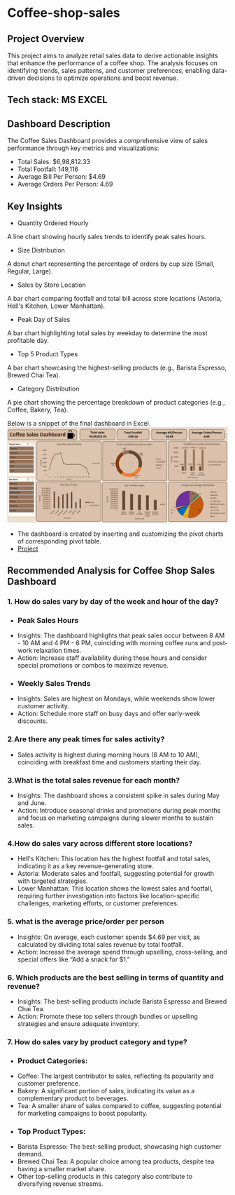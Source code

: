 # Coffee-shop-sales
## Project Overview
This project aims to analyze retail sales data to derive actionable insights that enhance the performance of a coffee shop. The analysis focuses on identifying trends, sales patterns, and customer preferences, enabling data-driven decisions to optimize operations and boost revenue.

## Tech stack: MS EXCEL

## Dashboard Description
The Coffee Sales Dashboard provides a comprehensive view of sales performance through key metrics and visualizations:

- Total Sales: $6,98,812.33
- Total Footfall: 149,116
- Average Bill Per Person: $4.69
- Average Orders Per Person: 4.69

## Key Insights
- Quantity Ordered Hourly

A line chart showing hourly sales trends to identify peak sales hours.
- Size Distribution

A donut chart representing the percentage of orders by cup size (Small, Regular, Large).
- Sales by Store Location

A bar chart comparing footfall and total bill across store locations (Astoria, Hell's Kitchen, Lower Manhattan).
- Peak Day of Sales

A bar chart highlighting total sales by weekday to determine the most profitable day.
- Top 5 Product Types

A bar chart showcasing the highest-selling products (e.g., Barista Espresso, Brewed Chai Tea).
- Category Distribution

A pie chart showing the percentage breakdown of product categories (e.g., Coffee, Bakery, Tea).

Below is a snippet of the final dashboard in Excel.
![Dashboard](https://github.com/Meghana157/Coffee-shop-sales/blob/main/Coffee%20shop%20sales.png)

- The dashboard is created by inserting and customizing the pivot charts of corresponding pivot table.
- <a href="https://github.com/Meghana157/Coffee-shop-sales/blob/main/Coffe%20sales%20Dashboard.xlsx">Project</a>

## Recommended Analysis for Coffee Shop Sales Dashboard
### 1.  How do sales vary by day of the week and hour of the day?
- ### Peak Sales Hours
- Insights: The dashboard highlights that peak sales occur between 8 AM - 10 AM and 4 PM - 6 PM, coinciding with morning coffee runs and post-work relaxation times.
- Action: Increase staff availability during these hours and consider special promotions or combos to maximize revenue.
- ### Weekly Sales Trends
- Insights: Sales are highest on Mondays, while weekends show lower customer activity.
- Action: Schedule more staff on busy days and offer early-week discounts.
 ### 2.Are there any peak times for sales activity?
 - Sales activity is highest during morning hours (8 AM to 10 AM), coinciding with breakfast time and customers starting their day.
 ###  3.What is the total sales revenue for each month?
- Insights: The dashboard shows a consistent spike in sales during May and June.
- Action: Introduce seasonal drinks and promotions during peak months and focus on marketing campaigns during slower months to sustain sales.
### 4.How do sales vary across different store locations?
- Hell's Kitchen: This location has the highest footfall and total sales, indicating it as a key revenue-generating store.
- Astoria: Moderate sales and footfall, suggesting potential for growth with targeted strategies.
- Lower Manhattan: This location shows the lowest sales and footfall, requiring further investigation into factors like location-specific challenges, marketing efforts, or customer preferences.
### 5. what is the average price/order per person
- Insights: On average, each customer spends $4.69 per visit, as calculated by dividing total sales revenue by total footfall.
- Action: Increase the average spend through upselling, cross-selling, and special offers like “Add a snack for $1.”
### 6. Which products are the best selling in terms of quantity and revenue?
- Insights: The best-selling products include Barista Espresso and Brewed Chai Tea.
- Action: Promote these top sellers through bundles or upselling strategies and ensure adequate inventory.
### 7. How do sales vary by product category and type?
- ### Product Categories:
- Coffee: The largest contributor to sales, reflecting its popularity and customer preference.
- Bakery: A significant portion of sales, indicating its value as a complementary product to beverages.
- Tea: A smaller share of sales compared to coffee, suggesting potential for marketing campaigns to boost popularity.
- ### Top Product Types:
- Barista Espresso: The best-selling product, showcasing high customer demand.
- Brewed Chai Tea: A popular choice among tea products, despite tea having a smaller market share.
- Other top-selling products in this category also contribute to diversifying revenue streams.





